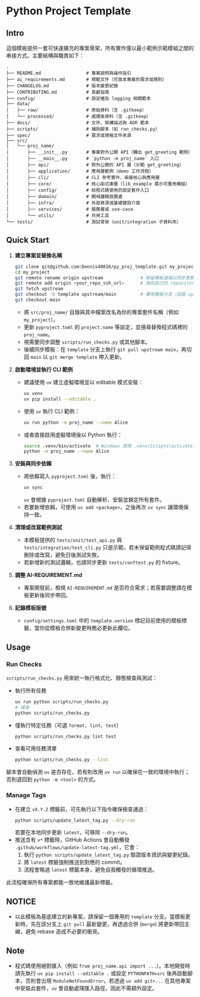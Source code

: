 # Python Project Template

## Intro

這個模板提供一套可快速擴充的專案骨架，所有實作僅以最小範例示範模組之間的串接方式。主要結構與職責如下：

```
.
├── README.md                 # 專案說明與操作指引
├── ai_requirements.md        # 規範文件（可放本專案的需求或規則）
├── CHANGELOG.md              # 版本變更紀錄
├── CONTRIBUTING.md           # 貢獻指南
├── config/                   # 設定檔及 logging 相關範本
├── data/
│   ├── raw/                  # 原始資料（含 .gitkeep）
│   └── processed/            # 處理後資料（含 .gitkeep）
├── docs/                     # 文件、架構描述與 ADR 範本
├── scripts/                  # 補助腳本（如 run_checks.py）
├── spec/                     # 需求或規格文件來源
├── src/
│   └── proj_name/
│       ├── __init__.py       # 專案對外公開 API（轉出 get_greeting 範例）
│       ├── __main__.py       # `python -m proj_name` 入口
│       ├── api/              # 對外公開的 API 層（示範 get_greeting）
│       ├── application/      # 應用層範例（demo 工作流程）
│       ├── cli/              # CLI 參考實作，串接核心與應用層
│       ├── core/             # 核心函式庫層（lib_example 展示可重用模組）
│       ├── config/           # 給程式碼使用的設定套件入口
│       ├── domain/           # 網域邏輯放置處
│       ├── infra/            # 外部資源或基礎建設介面
│       ├── services/         # 服務層或 use-case
│       └── utils/            # 共用工具
└── tests/                    # 測試骨架（unit/integration 子資料夾）
```

## Quick Start

1. **建立專案並替換名稱**
   ```bash
   git clone git@github.com:Dennis40816/py_proj_template.git my_project
   cd my_project
   git remote rename origin upstream              # 保留模板遠端以同步更新
   git remote add origin <your_repo_ssh_url>      # 指向自己的 repository
   git fetch upstream
   git checkout -b template upstream/main         # 專用模板分支（追蹤 upstream）
   git checkout main
   ```

   - 將 `src/proj_name/` 目錄與其中檔案改名為你的專案套件名稱（例如 `my_project`）。
   - 更新 `pyproject.toml` 的 `project.name` 等設定，並搜尋替換程式碼裡的 `proj_name`。
   - 視需要同步調整 `scripts/run_checks.py` 或其他腳本。
   - 後續同步模板：在 `template` 分支上執行 `git pull upstream main`，再切回 `main` 以 `git merge template` 帶入更新。

2. **啟動環境並執行 CLI 範例**
   - 建議使用 `uv` 建立虛擬環境並以 editable 模式安裝：
     ```bash
     uv venv
     uv pip install --editable .
     ```
   - 使用 `uv` 執行 CLI 範例：
     ```bash
     uv run python -m proj_name --name Alice
     ```
   - 或者直接啟用虛擬環境後以 Python 執行：
     ```bash
     source .venv/bin/activate  # Windows 使用 .venv\Scripts\activate
     python -m proj_name --name Alice
     ```

3. **安裝與同步依賴**
   - 將依賴寫入 `pyproject.toml` 後，執行：
     ```bash
     uv sync
     ```
     `uv` 會根據 `pyproject.toml` 自動解析、安裝並鎖定所有套件。
   - 若要新增依賴，可使用 `uv add <package>`，之後再次 `uv sync` 讓環境保持一致。
4. **清理或改寫範例測試**
   - 本模板提供的 `tests/unit/test_api.py` 與 `tests/integration/test_cli.py` 只是示範，若未保留範例程式碼請記得刪除或改寫，避免日後測試失敗。
   - 若新增新的測試邏輯，也請同步更新 `tests/conftest.py` 的 fixture。

5. **調整 AI-REQUIREMENT.md**
   - 專案開發前，檢視 `AI-REQUIREMENT.md` 是否符合需求；若需要調整請在模板更新後同步帶回。
6. **記錄模板版號**
   - `config/settings.toml` 中的 `template.version` 標記目前使用的模板標籤，當你從模板合併新變更時務必更新此欄位。

## Usage

### Run Checks

`scripts/run_checks.py` 用來統一執行格式化、靜態檢查與測試：

- 執行所有任務  
  ```bash
  uv run python scripts/run_checks.py
  # 或者
  python scripts/run_checks.py
  ```
- 僅執行特定任務（可選 `format`、`lint`、`test`）  
  ```bash
  python scripts/run_checks.py lint test
  ```
- 查看可用任務清單  
  ```bash
  python scripts/run_checks.py --list
  ```

腳本會自動偵測 `uv` 是否存在，若有則改用 `uv run` 以確保在一致的環境中執行；否則退回到 `python -m <tool>` 的方式。

### Manage Tags

- 在建立 `vX.Y.Z` 標籤前，可先執行以下指令確保檢查通過：
  ```bash
  python scripts/update_latest_tag.py --dry-run
  ```
  若要在本地同步更新 `latest`，可移除 `--dry-run`。
- 推送含有 `v*` 標籤時，GitHub Actions 會自動觸發 `.github/workflows/update-latest-tag.yml`，它會：
  1. 執行 `python scripts/update_latest_tag.py` 驗證版本資訊與變更紀錄。
  2. 將 `latest` 標籤強制推送到對應的 commit。
  3. 流程會略過 `latest` 標籤本身，避免自我觸發的循環推送。
  
此流程確保所有專案都能一致地維護最新標籤。

## NOTICE

- 以此模板為基底建立的新專案，請保留一個專用的 `template` 分支。當模板更新時，先在該分支上 `git pull` 最新變更，再透過合併 (`merge`) 將更新帶回主線，避免 rebase 造成不必要的衝突。

## Note

- 程式碼使用絕對匯入（例如 `from proj_name.api import ...`）。本地開發時請先執行 `uv pip install --editable .` 或設定 `PYTHONPATH=src` 後再啟動腳本，否則會出現 `ModuleNotFoundError`。若透過 `uv add git+...` 在其他專案中安裝此套件，`uv` 會自動處理匯入路徑，因此不需額外設定。

